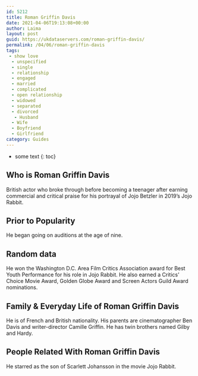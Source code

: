 ```yaml
---
id: 5212
title: Roman Griffin Davis
date: 2021-04-06T19:13:08+00:00
author: Laima
layout: post
guid: https://ukdataservers.com/roman-griffin-davis/
permalink: /04/06/roman-griffin-davis
tags:
 - show love
  - unspecified
  - single
  - relationship
  - engaged
  - married
  - complicated
  - open relationship
  - widowed
  - separated
  - divorced
   - Husband
  - Wife
  - Boyfriend
  - Girlfriend
category: Guides
---
```


* some text
{: toc}


## Who is Roman Griffin Davis
                  
                  
                  
British actor who broke through before becoming a teenager after earning commercial and critical praise for his portrayal of Jojo Betzler in 2019&#8217;s Jojo Rabbit.
                  
              
            
              
            
                
                
                
## Prior to Popularity
                  
                  
                  
He began going on auditions at the age of nine. 
                  
              
            
              
            
                
                
                
## Random data
                  
                  
                  
He won the Washington D.C. Area Film Critics Association award for Best Youth Performance for his role in Jojo Rabbit. He also earned a Critics&#8217; Choice Movie Award, Golden Globe Award and Screen Actors Guild Award nominations.
                  
              
            
              
            
                
                
                
## Family & Everyday Life of Roman Griffin Davis
                  
                  
                  
He is of French and British nationality. His parents are cinematographer Ben Davis and writer-director Camille Griffin. He has twin brothers named Gilby and Hardy.
                  
              
            
              
            
                
                
                
## People Related With Roman Griffin Davis
                  
                  
                  
He starred as the son of Scarlett Johansson in the movie Jojo Rabbit.
                  
              
            
              
            
                
              
            
              
              
            
            
              
            
          
          
          